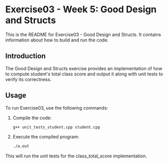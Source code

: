 # Exercise03 - Week 5: Good Design and Structs

This is the README for Exercise03 - Good Design and Structs. It contains information about how to build and run the code.

## Introduction

The Good Design and Structs exercise provides an implementation of how to compute student's total class score and output it along with unit tests to verify its correctness.

## Usage

To run Exercise03, use the following commands:

1. Compile the code:

    ```bash
    g++ unit_tests_student.cpp student.cpp
    ```

2. Execute the compiled program:

    ```bash
    ./a.out
    ```

This will run the unit tests for the class_total_score implementation.

